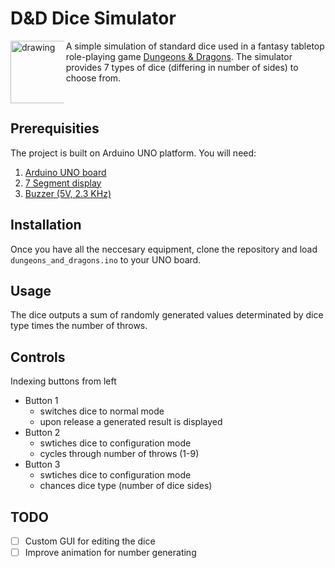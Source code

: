 # D&D Dice Simulator
<img src="https://cdn-icons-png.flaticon.com/512/6688/6688558.png" align="left" alt="drawing" width="100" height="100" color: white style="max-width:17%;"/>A simple simulation of standard dice used in a fantasy tabletop role-playing game [Dungeons & Dragons](https://en.wikipedia.org/wiki/Dungeons_%26_Dragons). 
The simulator provides 7 types of dice (differing in number of sides) to choose from. 

</br>

## Prerequisities
The project is built on Arduino UNO platform.
You will need:
1. [Arduino UNO board](https://store.arduino.cc/products/arduino-uno-rev3)
2. [7 Segment display](https://www.laskakit.cz/hodinovy-displej-tm1637--cerveny/?gclid=CjwKCAjwkeqkBhAnEiwA5U-uM1NEJE5VE82NQLYDGOBpYgm54MGRBueVhJcAJhHB3qjPBpUT_NDEuhoCRgQQAvD_BwE#relatedFiles)
3. [Buzzer (5V, 2.3 KHz)](https://dratek.cz/arduino/1251-aktivni-bzucak-5v-2.3-khz.html?gclid=CjwKCAjwkeqkBhAnEiwA5U-uM0-9UzfDUxOdSV-eDP1Bs8x3dNG2nvL34aHU504he-EqYvo7bPuXOhoCGXcQAvD_BwE)

## Installation
Once you have all the neccesary equipment, clone the repository and load `dungeons_and_dragons.ino` to your UNO board.

## Usage
The dice outputs a sum of randomly generated values determinated by dice type times the number of throws.

## Controls
Indexing buttons from left

- Button 1
  - switches dice to normal mode
  - upon release a generated result is displayed
- Button 2
  - swtiches dice to configuration mode
  - cycles through number of throws (1-9)
- Button 3
  - swtiches dice to configuration mode
  - chances dice type (number of dice sides)

## TODO

- [ ] Custom GUI for editing the dice
- [ ] Improve animation for number generating
